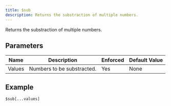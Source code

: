 ```yaml
---
title: $sub
description: Returns the substraction of multiple numbers.
---
```


Returns the substraction of multiple numbers.
## Parameters
|  Name  |        Description         | Enforced | Default Value |
|--------|----------------------------|----------|---------------|
| Values | Numbers to be substracted. | Yes      | None          |
## Example
```eats
$sub[...values]
```